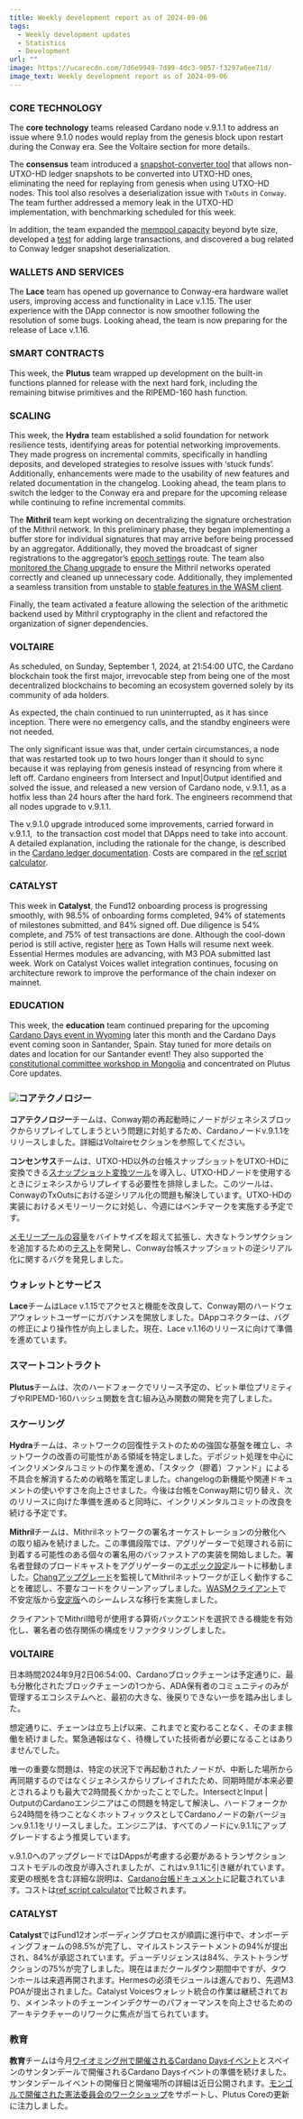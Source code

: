```yaml
---
title: Weekly development report as of 2024-09-06
tags:
  - Weekly development updates
  - Statistics
  - Development
url: ""
image: https://ucarecdn.com/7d6e9949-7d99-4dc3-9057-f3297a6ee71d/
image_text: Weekly development report as of 2024-09-06
---
```


### CORE TECHNOLOGY

The **core technology** teams released Cardano node v.9.1.1 to address an issue where 9.1.0 nodes would replay from the genesis block upon restart during the Conway era. See the Voltaire section for more details.

The **consensus** team introduced a [snapshot-converter tool](https://github.com/IntersectMBO/ouroboros-consensus/pull/1222) that allows non-UTXO-HD ledger snapshots to be converted into UTXO-HD ones, eliminating the need for replaying from genesis when using UTXO-HD nodes. This tool also resolves a deserialization issue with `TxOuts` in `Conway`. The team further addressed a memory leak in the UTXO-HD implementation, with benchmarking scheduled for this week.

In addition, the team expanded the [mempool capacity](https://github.com/IntersectMBO/ouroboros-consensus/pull/1175) beyond byte size, developed a [test](https://github.com/IntersectMBO/ouroboros-consensus/pull/1230) for adding large transactions, and discovered a bug related to Conway ledger snapshot deserialization.

### WALLETS AND SERVICES

The **Lace** team has opened up governance to Conway-era hardware wallet users, improving access and functionality in Lace v.1.15. The user experience with the DApp connector is now smoother following the resolution of some bugs. Looking ahead, the team is now preparing for the release of Lace v.1.16.

### SMART CONTRACTS

This week, the **Plutus** team wrapped up development on the built-in functions planned for release with the next hard fork, including the remaining bitwise primitives and the RIPEMD-160 hash function.

### SCALING

This week, the **Hydra** team established a solid foundation for network resilience tests, identifying areas for potential networking improvements. They made progress on incremental commits, specifically in handling deposits, and developed strategies to resolve issues with ‘stuck funds’. Additionally, enhancements were made to the usability of new features and related documentation in the changelog. Looking ahead, the team plans to switch the ledger to the Conway era and prepare for the upcoming release while continuing to refine incremental commits.

The **Mithril** team kept working on decentralizing the signature orchestration of the Mithril network. In this preliminary phase, they began implementing a buffer store for individual signatures that may arrive before being processed by an aggregator. Additionally, they moved the broadcast of signer registrations to the aggregator’s [epoch settings](https://github.com/input-output-hk/mithril/issues/1897) route. The team also [monitored the Chang upgrade](https://github.com/input-output-hk/mithril/issues/1910) to ensure the Mithril networks operated correctly and cleaned up unnecessary code. Additionally, they implemented a seamless transition from unstable to [stable features in the WASM client](https://github.com/input-output-hk/mithril/issues/1911).

Finally, the team activated a feature allowing the selection of the arithmetic backend used by Mithril cryptography in the client and refactored the organization of signer dependencies.

### VOLTAIRE

As scheduled, on Sunday, September 1, 2024, at 21:54:00 UTC, the Cardano blockchain took the first major, irrevocable step from being one of the most decentralized blockchains to becoming an ecosystem governed solely by its community of ada holders.

As expected, the chain continued to run uninterrupted, as it has since inception. There were no emergency calls, and the standby engineers were not needed.

The only significant issue was that, under certain circumstances, a node that was restarted took up to two hours longer than it should to sync because it was replaying from genesis instead of resyncing from where it left off. Cardano engineers from Intersect and Input|Output identified and solved the issue, and released a new version of Cardano node, v.9.1.1, as a hotfix less than 24 hours after the hard fork. The engineers recommend that all nodes upgrade to v.9.1.1.

The v.9.1.0 upgrade introduced some improvements, carried forward in v.9.1.1,  to the transaction cost model that DApps need to take into account. A detailed explanation, including the rationale for the change, is described in the [Cardano ledger documentation](https://github.com/IntersectMBO/cardano-ledger/blob/master/docs/adr/2024-08-14_009-refscripts-fee-change.md). Costs are compared in the [ref script calculator](https://docs.google.com/spreadsheets/d/1KFJCCbkDE5GaghlD4rDXB12pqLKnDFUNOKi0WErp_-Q/edit?gid=0#gid=0).

### CATALYST

This week in **Catalyst**, the Fund12 onboarding process is progressing smoothly, with 98.5% of onboarding forms completed, 94% of statements of milestones submitted, and 84% signed off. Due diligence is 54% complete, and 75% of test transactions are done. Although the cool-down period is still active, register [here](https://bit.ly/catalyst-townhall) as Town Halls will resume next week. Essential Hermes modules are advancing, with M3 POA submitted last week. Work on Catalyst Voices wallet integration continues, focusing on architecture rework to improve the performance of the chain indexer on mainnet.

### EDUCATION

This week, the **education** team continued preparing for the upcoming [Cardano Days event in Wyoming](https://www.uwyo.edu/acct-fin/cbdi/stampede/) later this month and the Cardano Days event coming soon in Santander, Spain. Stay tuned for more details on dates and location for our Santander event! They also supported the [constitutional committee workshop in Mongolia](https://lu.ma/282924xd) and concentrated on Plutus Core updates.

### ![](https://ucarecdn.com/27a84bb0-f1dc-47b3-9446-70ff3e04e56b/-/preview/-/format/auto/-/quality/smart/)コアテクノロジー

**コアテクノロジー**チームは、Conway期の再起動時にノードがジェネシスブロックからリプレイしてしまうという問題に対処するため、Cardanoノードv.9.1.1をリリースしました。詳細はVoltaireセクションを参照してください。

**コンセンサス**チームは、UTXO-HD以外の台帳スナップショットをUTXO-HDに変換できる[スナップショット変換ツール](https://github.com/IntersectMBO/ouroboros-consensus/pull/1222)を導入し、UTXO-HDノードを使用するときにジェネシスからリプレイする必要性を排除しました。このツールは、ConwayのTxOutsにおける逆シリアル化の問題も解決しています。UTXO-HDの実装におけるメモリーリークに対処し、今週にはベンチマークを実施する予定です。

[メモリープールの容量](https://github.com/IntersectMBO/ouroboros-consensus/pull/1175)をバイトサイズを超えて拡張し、大きなトランザクションを追加するための[テスト](https://github.com/IntersectMBO/ouroboros-consensus/pull/1230)を開発し、Conway台帳スナップショットの逆シリアル化に関するバグを発見しました。

### ウォレットとサービス

**Lace**チームはLace v.1.15でアクセスと機能を改良して、Conway期のハードウェアウォレットユーザーにガバナンスを開放しました。DAppコネクターは、バグの修正により操作性が向上しました。現在、Lace v.1.16のリリースに向けて準備を進めています。

### スマートコントラクト

**Plutus**チームは、次のハードフォークでリリース予定の、ビット単位プリミティブやRIPEMD-160ハッシュ関数を含む組み込み関数の開発を完了しました。

### スケーリング

**Hydra**チームは、ネットワークの回復性テストのための強固な基盤を確立し、ネットワークの改善の可能性がある領域を特定しました。デポジット処理を中心にインクリメンタルコミットの作業を進め、「スタック（膠着）ファンド」による不具合を解消するための戦略を策定しました。changelogの新機能や関連ドキュメントの使いやすさを向上させました。今後は台帳をConway期に切り替え、次のリリースに向けた準備を進めると同時に、インクリメンタルコミットの改良を続ける予定です。

**Mithril**チームは、Mithrilネットワークの署名オーケストレーションの分散化への取り組みを続けました。この準備段階では、アグリゲーターで処理される前に到着する可能性のある個々の署名用のバッファストアの実装を開始しました。署名者登録のブロードキャストをアグリゲーターの[エポック設定](https://github.com/input-output-hk/mithril/issues/1897)ルートに移動しました。[Changアップグレード](https://github.com/input-output-hk/mithril/issues/1910)を監視してMithrilネットワークが正しく動作することを確認し、不要なコードをクリーンアップしました。[WASMクライアント](https://github.com/input-output-hk/mithril/issues/1911)で不安定版から[安定版](https://github.com/input-output-hk/mithril/issues/1911)へのシームレスな移行を実施しました。

クライアントでMithril暗号が使用する算術バックエンドを選択できる機能を有効化し、署名者の依存関係の構成をリファクタリングしました。

### VOLTAIRE

日本時間2024年9月2日06:54:00、Cardanoブロックチェーンは予定通りに、最も分散化されたブロックチェーンの1つから、ADA保有者のコミュニティのみが管理するエコシステムへと、最初の大きな、後戻りできない一歩を踏み出しました。

想定通りに、チェーンは立ち上げ以来、これまでと変わることなく、そのまま稼働を続けました。緊急通報はなく、待機していた技術者が必要になることはありませんでした。

唯一の重要な問題は、特定の状況下で再起動されたノードが、中断した場所から再同期するのではなくジェネシスからリプレイされたため、同期時間が本来必要とされるよりも最大で2時間長くかかったことでした。IntersectとInput | OutputのCardanoエンジニアはこの問題を特定して解決し、ハードフォークから24時間を待つことなくホットフィックスとしてCardanoノードの新バージョンv.9.1.1をリリースしました。エンジニアは、すべてのノードにv.9.1.1にアップグレードするよう推奨しています。

v.9.1.0へのアップグレードではDAppsが考慮する必要があるトランザクションコストモデルの改良が導入されましたが、これはv.9.1.1に引き継がれています。変更の根拠を含む詳細な説明は、[Cardano台帳ドキュメント](https://github.com/IntersectMBO/cardano-ledger/blob/master/docs/adr/2024-08-14_009-refscripts-fee-change.md)に記載されています。コストは[ref script calculator](https://docs.google.com/spreadsheets/d/1KFJCCbkDE5GaghlD4rDXB12pqLKnDFUNOKi0WErp_-Q/edit?gid=0#gid=0)で比較されます。

### CATALYST

**Catalyst**ではFund12オンボーディングプロセスが順調に進行中で、オンボーディングフォームの98.5%が完了し、マイルストンステートメントの94%が提出され、84%が承認されています。デューデリジェンスは84%、テストトランザクションの75%が完了しました。現在はまだクールダウン期間中ですが、タウンホールは来週再開されます。Hermesの必須モジュールは進んでおり、先週M3 POAが提出されました。Catalyst Voicesウォレット統合の作業は継続されており、メインネットのチェーンインデクサーのパフォーマンスを向上させるためのアーキテクチャーのリワークに焦点が当てられています。

### 教育

**教育**チームは今月[ワイオミング州で開催されるCardano Daysイベント](https://www.uwyo.edu/acct-fin/cbdi/stampede/)とスペインのサンタンデールで開催されるCardano Daysイベントの準備を続けました。サンタンデールイベントの開催日と開催場所の詳細は近日公開されます。[モンゴルで開催された憲法委員会のワークショップ](https://lu.ma/282924xd)をサポートし、Plutus Coreの更新に注力しました。
